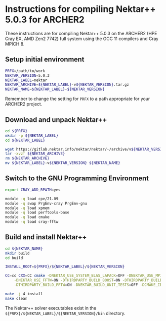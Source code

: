 Instructions for compiling Nektar++ 5.0.3 for ARCHER2
=====================================================

These instructions are for compiling Nektar++ 5.0.3 on the ARCHER2 (HPE Cray EX, AMD Zen2 7742) full system
using the GCC 11 compilers and Cray MPICH 8.


Setup initial environment
-------------------------

```bash
PRFX=/path/to/work
NEKTAR_VERSION=5.0.3
NEKTAR_LABEL=nektar
NEKTAR_ARCHIVE=${NEKTAR_LABEL}-v${NEKTAR_VERSION}.tar.gz
NEKTAR_NAME=${NEKTAR_LABEL}-${NEKTAR_VERSION}
```

Remember to change the setting for `PRFX` to a path appropriate for your ARCHER2 project.


Download and unpack Nektar++
----------------------------

```bash
cd ${PRFX}
mkdir -p ${NEKTAR_LABEL}
cd ${NEKTAR_LABEL}

wget https://gitlab.nektar.info/nektar/nektar/-/archive/v${NEKTAR_VERSION}/${NEKTAR_ARCHIVE}
tar -xvzf ${NEKTAR_ARCHIVE}
rm ${NEKTAR_ARCHIVE}
mv ${NEKTAR_LABEL}-v${NEKTAR_VERSION} ${NEKTAR_NAME}
```


Switch to the GNU Programming Environment
-----------------------------------------

```bash
export CRAY_ADD_RPATH=yes

module -q load cpe/21.09
module -q swap PrgEnv-cray PrgEnv-gnu
module -q load xpmem
module -q load perftools-base
module -q load cmake
module -q load cray-fftw
```


Build and install Nektar++
--------------------------

```bash
cd ${NEKTAR_NAME}
mkdir build
cd build

INSTALL_ROOT=${PRFX}/${NEKTAR_LABEL}/${NEKTAR_VERSION}

CC=cc CXX=CC cmake -DNEKTAR_USE_SYSTEM_BLAS_LAPACK=OFF -DNEKTAR_USE_MPI=ON -DNEKTAR_USE_HDF5=ON \
    -DNEKTAR_USE_FFTW=ON -DTHIRDPARTY_BUILD_BOOST=ON -DTHIRDPARTY_BUILD_HDF5=ON \
    -DTHIRDPARTY_BUILD_FFTW=ON -DNEKTAR_BUILD_UNIT_TESTS=OFF -DCMAKE_INSTALL_PREFIX=${INSTALL_ROOT} ..

make -j 4 install
make clean
```

The Nektar++ solver executables exist in the `${PRFX}/${NEKTAR_LABEL}/${NEKTAR_VERSION}/bin` directory.